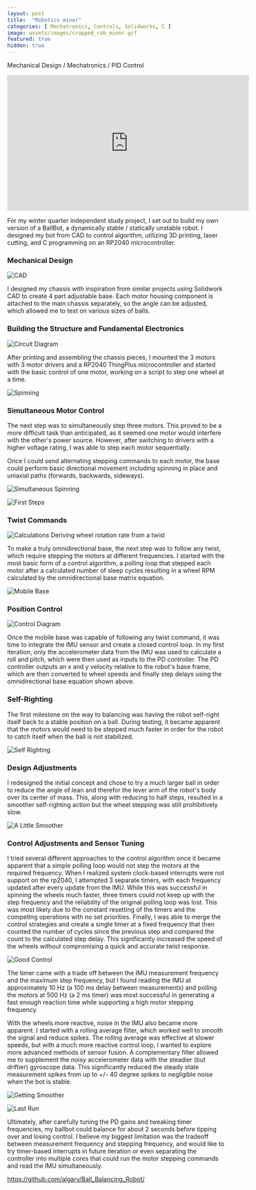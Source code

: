 ```yaml
---
layout: post
title:  "Robotics minor"
categories: [ Mechatronics, Controls, Solidworks, C ]
image: assets/images/cropped_rob_minor.gif
featured: true
hidden: true
---
```


Mechanical Design / Mechatronics / PID Control

<iframe width="560" height="315" src="https://www.youtube.com/embed/7S1Z_5BLMUo" title="YouTube video player" frameborder="0" allow="accelerometer; autoplay; clipboard-write; encrypted-media; gyroscope; picture-in-picture" allowfullscreen></iframe>

For my winter quarter independent study project, I set out to build my own version of a BallBot, a dynamically stable / statically unstable robot. I designed my bot from CAD to control algorithm, utilizing 3D printing, laser cutting, and C programming on an RP2040 microcontroller. 

### Mechanical Design

![CAD](https://algarv.github.io/Portfolio/assets/images/ballbot_CAD.png)

I designed my chassis with inspiration from similar projects using Solidwork CAD to create 4 part adjustable base. Each motor housing component is attached to the main chassis separately, so the angle can be adjusted, which allowed me to test on various sizes of balls. 

### Building the Structure and Fundamental Electronics

![Circuit Diagram](https://algarv.github.io/Portfolio/assets/images/circuit.png)


After printing and assembling the chassis pieces, I mounted the 3 motors with 3 motor drivers and a RP2040 ThingPlus microcontroller and started with the basic control of one motor, working on a script to step one wheel at a time.

![Spinning](https://algarv.github.io/Portfolio/assets/images/spinning.gif)

### Simultaneous Motor Control

The next step was to simultaneously step three motors. This proved to be a more difficult task than anticipated, as it seemed one motor would interfere with the other's power source. However, after switching to drivers with a higher voltage rating, I was able to step each motor sequentially. 

Once I could send alternating stepping commands to each motor, the base could perform basic directional movement including spinning in place and uniaxial paths (forwards, backwards, sideways).

![Simultaneous Spinning](https://algarv.github.io/Portfolio/assets/images/simulatenous_spinning.gif)

![First Steps](https://algarv.github.io/Portfolio/assets/images/first_steps.gif)

### Twist Commands
![Calculations](https://algarv.github.io/Portfolio/assets/images/ballbot_calcs.png)
Deriving wheel rotation rate from a twist

To make a truly omnidirectional base, the next step was to follow any twist, which require stepping the motors at different frequencies. I started with the most basic form of a control algorithm, a polling loop that stepped each motor after a calculated number of sleep cycles resulting in a wheel RPM calculated by the omnidirectional base matrix equation.

![Mobile Base](https://algarv.github.io/Portfolio/assets/images/omnidirectional.gif)

### Position Control

![Control Diagram](https://algarv.github.io/Portfolio/assets/images/control_diagram.png)

Once the mobile base was capable of following any twist command, it was time to integrate the IMU sensor and create a closed control loop. In my first iteration, only the accelerometer data from the IMU was used to calculate a roll and pitch, which were then used as inputs to the PD controller. The PD controller outputs an x and y velocity relative to the robot's base frame, which are then converted to wheel speeds and finally step delays using the omnidirectional base equation shown above. 

### Self-Righting

The first milestone on the way to balancing was having the robot self-right itself back to a stable position on a ball. During testing, it became apparent that the motors would need to be stepped much faster in order for the robot to catch itself when the ball is not stabilized. 

![Self Righting](https://algarv.github.io/Portfolio/assets/images/self_righting.gif)

### Design Adjustments

I redesigned the initial concept and chose to try a much larger ball in order to reduce the angle of lean and therefor the lever arm of the robot's body over its center of mass. This, along with reducing to half steps, resulted in a smoother self-righting action but the wheel stepping was still prohibitively slow.

![A Little Smoother](https://algarv.github.io/Portfolio/assets/images/smoother.gif)

### Control Adjustments and Sensor Tuning

I tried several different approaches to the control algorithm once it became apparent that a simple polling loop would not step the motors at the required frequency. When I realized system clock-based interrupts were not support on the rp2040, I attempted 3 separate timers, with each frequency updated after every update from the IMU. While this was successful in spinning the wheels much faster, three timers could not keep up with the step frequency and the reliability of the original polling loop was lost. This was most likely due to the constant resetting of the timers and the competing operations with no set priorities. Finally, I was able to merge the control strategies and create a single timer at a fixed frequency that then counted the number of cycles since the previous step and compared the count to the calculated step delay. This significantly increased the speed of the wheels without compromising a quick and accurate twist response. 

![Good Control](https://algarv.github.io/Portfolio/assets/images/good_control.gif)

The timer came with a trade off between the IMU measurement frequency and the maximum step frequency, but I found reading the IMU at approximately 10 Hz (a 100 ms delay between measurements) and polling the motors at 500 Hz (a 2 ms timer) was most successful in generating a fast enough reaction time while supporting a high motor stepping frequency. 

With the wheels more reactive, noise in the IMU also became more apparent. I started with a rolling average filter, which worked well to smooth the signal and reduce spikes. The rolling average was effective at slower speeds, but with a much more reactive control loop, I wanted to explore more advanced methods of sensor fusion. A complementary filter allowed me to supplement the noisy accelerometer data with the steadier (but driftier) gyroscope data. This significantly reduced the steady state measurement spikes from up to +/- 40 degree spikes to negligible noise when the bot is stable.

![Getting Smoother](https://algarv.github.io/Portfolio/assets/images/complimentary_filter.gif)

![Last Run](https://algarv.github.io/Portfolio/assets/images/final.gif)

Ultimately, after carefully tuning the PD gains and tweaking timer frequencies, my ballbot could balance for about 2 seconds before tipping over and losing control. I believe my biggest limitation was the tradeoff between measurement frequency and stepping frequency, and would like to try timer-based interrupts in future iteration or even separating the controller into multiple cores that could run the motor stepping commands and read the IMU simultaneously.

https://github.com/algarv/Ball_Balancing_Robot/